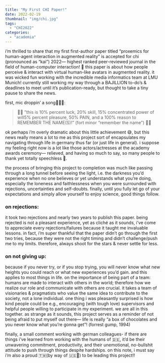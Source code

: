 ```yaml
---
title: "My First CHI Paper!"
date: 2022-02-19
thumbnail: "img/chi.jpg"
tags:
  - "CHI2022"
categories:
  - "academia"
---
```


i’m thrilled to share that my first first-author paper titled “proxemics for human-agent interaction in augmented reality” is accepted for chi (pronounced as “kai”) 2022— highest ranked peer-reviewed journal in the field of human-computer interaction! 🎉 this paper is about how people perceive & interact with virtual human-like avatars in augmented reality. it was wicked fun working with the incredible media informatics team at LMU Munich! currently still working my way through a BAJILLION to-do’s & deadlines to meet until it’s publication-ready, but thought to take a tiny pause to share the news.

first, mic droppin’ a song🎤😎🔥:

> 🥁🥁 ”this is 10% percent luck, 20% skill, 15% concentrated power of will5% percent pleasure, 50% PAIN, and a 100% reason to REMEMBER THE NAME(S)!” (fort minor “remember the name”) 🥁🥁

ok perhaps i’m overly dramatic about this little achievement 😅, but this news really means a lot to me as this project sort of encapsulates my navigating through life in germany thus far (or just life in general). i suppose my feeling right now is a lot like those actors/actresses at the academy awards ceremony— relieved, and having so much to say, so many people to thank yet totally speechless 🥲.

the process of bringing this project to completion was much like passing through a long tunnel before seeing the light, i.e. the darkness you’d experience when no one believes or yet understands what you’re doing, especially the loneness and faithlessness when you were surrounded with rejections, uncertainties and self-doubts. finally, until you fully let go of your expectations and simply allow yourself to enjoy science, good things follow.

### on rejections:
it took two rejections and nearly two years to publish this paper. being rejected is not a pleasant experience, yet as cliché as it sounds, i’ve come to appreciate every rejections/failures because it taught me invaluable lessons. in fact, i’m super thankful that the paper didn’t go through the first two tries, because they were not the right timing and didn’t challenge/push me to my limits. therefore, always shoot for the stars & never settle for less.

### on not giving up:
because if you never try, or if you stop trying, you will never know what new heights you could reach or what new experiences you’d gain. and this applies to most things in life.
on the importance of being part of a team:
humans are made to interact with others in the world; therefore how we realize our role and communicate with others are crucial. it takes a team of visionaries & pragmatists who value the same idea to contribute to the society, not a lone individual.
one thing i was pleasantly surprised is how kind people could be e.g., encouraging (with tough love) supervisors and helpful people willing to participate in my experiment. we are all in this together. as strange as it sounds, this project serves as a reminder of not being afraid to put myself out there— life is really “a box of chocolates and you never know what you’re gonna get”! (forrest gump, 1994)

finally, a small comment working with german colleagues- if there are things i’ve learned from working with the humans of 🇩🇪, it’d be their unwavering commitment, productivity, and their unemotional, no-bullshit attitude to push through things despite hardships. on this note, i must say i’m also a proud 🇹🇼(by way of 🇺🇸😬) to be leading this project!!

<!--more-->